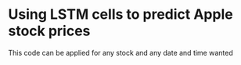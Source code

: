 # Using LSTM cells to predict Apple stock prices

This code can be applied for any stock and any date and time wanted
